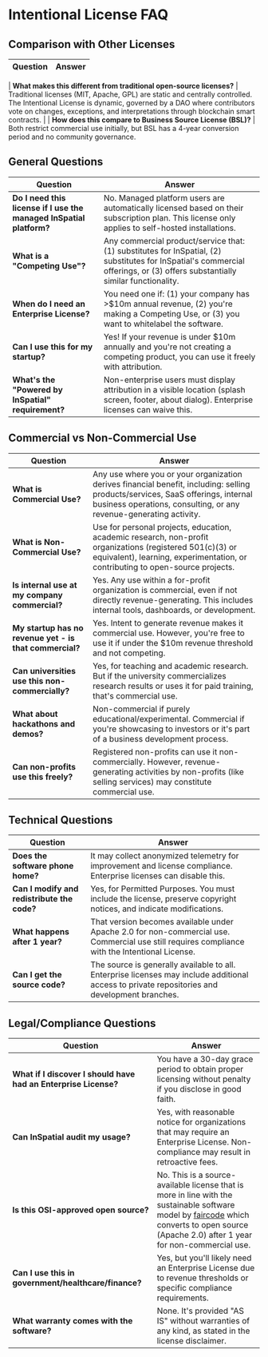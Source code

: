 # Intentional License FAQ

## Comparison with Other Licenses

| Question | Answer |
|----------|--------|

| **What makes this different from traditional open-source licenses?** | Traditional licenses (MIT, Apache, GPL) are static and centrally controlled. The Intentional License is dynamic, governed by a DAO where contributors vote on changes, exceptions, and interpretations through blockchain smart contracts. |
| **How does this compare to Business Source License (BSL)?** | Both restrict commercial use initially, but BSL has a 4-year conversion period and no community governance. 


## General Questions

| Question | Answer |
|----------|--------|
| **Do I need this license if I use the managed InSpatial platform?** | No. Managed platform users are automatically licensed based on their subscription plan. This license only applies to self-hosted installations. |
| **What is a "Competing Use"?** | Any commercial product/service that: (1) substitutes for InSpatial, (2) substitutes for InSpatial's commercial offerings, or (3) offers substantially similar functionality. |
| **When do I need an Enterprise License?** | You need one if: (1) your company has >$10m annual revenue, (2) you're making a Competing Use, or (3) you want to whitelabel the software. |
| **Can I use this for my startup?** | Yes! If your revenue is under $10m annually and you're not creating a competing product, you can use it freely with attribution. |
| **What's the "Powered by InSpatial" requirement?** | Non-enterprise users must display attribution in a visible location (splash screen, footer, about dialog). Enterprise licenses can waive this. |


## Commercial vs Non-Commercial Use

| Question | Answer |
|----------|--------|
| **What is Commercial Use?** | Any use where you or your organization derives financial benefit, including: selling products/services, SaaS offerings, internal business operations, consulting, or any revenue-generating activity. |
| **What is Non-Commercial Use?** | Use for personal projects, education, academic research, non-profit organizations (registered 501(c)(3) or equivalent), learning, experimentation, or contributing to open-source projects. |
| **Is internal use at my company commercial?** | Yes. Any use within a for-profit organization is commercial, even if not directly revenue-generating. This includes internal tools, dashboards, or development. |
| **My startup has no revenue yet - is that commercial?** | Yes. Intent to generate revenue makes it commercial use. However, you're free to use it if under the $10m revenue threshold and not competing. |
| **Can universities use this non-commercially?** | Yes, for teaching and academic research. But if the university commercializes research results or uses it for paid training, that's commercial use. |
| **What about hackathons and demos?** | Non-commercial if purely educational/experimental. Commercial if you're showcasing to investors or it's part of a business development process. |
| **Can non-profits use this freely?** | Registered non-profits can use it non-commercially. However, revenue-generating activities by non-profits (like selling services) may constitute commercial use. |




## Technical Questions

| Question | Answer |
|----------|--------|
| **Does the software phone home?** | It may collect anonymized telemetry for improvement and license compliance. Enterprise licenses can disable this. |
| **Can I modify and redistribute the code?** | Yes, for Permitted Purposes. You must include the license, preserve copyright notices, and indicate modifications. |
| **What happens after 1 year?** | That version becomes available under Apache 2.0 for non-commercial use. Commercial use still requires compliance with the Intentional License. |
| **Can I get the source code?** | The source is generally available to all. Enterprise licenses may include additional access to private repositories and development branches. |

## Legal/Compliance Questions

| Question | Answer |
|----------|--------|
| **What if I discover I should have had an Enterprise License?** | You have a 30-day grace period to obtain proper licensing without penalty if you disclose in good faith. |
| **Can InSpatial audit my usage?** | Yes, with reasonable notice for organizations that may require an Enterprise License. Non-compliance may result in retroactive fees. |
| **Is this OSI-approved open source?** | No. This is a source-available license that is more in line with the sustainable software model by [faircode](https://faircode.io/) which converts to open source (Apache 2.0) after 1 year for non-commercial use. |
| **Can I use this in government/healthcare/finance?** | Yes, but you'll likely need an Enterprise License due to revenue thresholds or specific compliance requirements. |
| **What warranty comes with the software?** | None. It's provided "AS IS" without warranties of any kind, as stated in the license disclaimer. |

